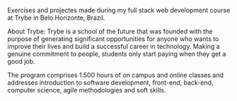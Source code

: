 Exercises and projectes made during my full stack web development course at Trybe in Belo Horizonte, Brazil.

About Trybe: Trybe is a school of the future that was founded with the purpose of generating significant opportunities for anyone who wants to improve their lives and build a successful career in technology. Making a genuine commitment to people, students only start paying when they get a good job.

The program comprises 1.500 hours of on campus and online classes and addresses introduction to software development, front-end, back-end, computer science, agile methodologies and soft skills.
